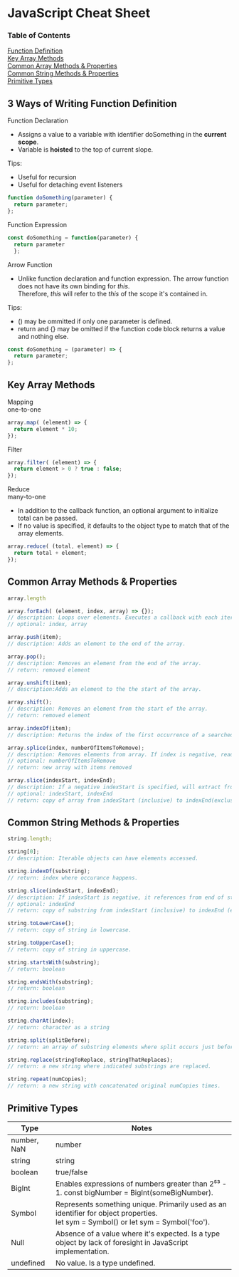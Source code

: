 # JavaScript Cheat Sheet
### Table of Contents
[Function Definition](#3-ways-of-writing-function-definition)  
[Key Array Methods](#key-array-methods)  
[Common Array Methods & Properties](#common-array-methods--properties)  
[Common String Methods & Properties](#common-string-methods--properties)  
[Primitive Types](#primitive-types)  

## 3 Ways of Writing Function Definition
Function Declaration  
- Assigns a value to a variable with identifier doSomething in the **current scope**.
- Variable is **hoisted** to the top of current slope.
  
Tips:  
- Useful for recursion
- Useful for detaching event listeners
```javascript
function doSomething(parameter) {
  return parameter;
};
```

Function Expression  
```javascript
const doSomething = function(parameter) {
  return parameter
  };
```

Arrow Function  
  
- Unlike function declaration and function expression. The arrow function does not have its own binding for *this*.  
  Therefore, *this* will refer to the *this* of the scope it's contained in.
  
Tips:
- () may be ommitted if only one parameter is defined.
- return and {} may be omitted if the function code block returns a value and nothing else.
```javascript
const doSomething = (parameter) => {
  return parameter;
};
```

## Key Array Methods
Mapping  
one-to-one
```javascript
array.map( (element) => {
  return element * 10;
});
```
Filter
```javascript
array.filter( (element) => {
  return element > 0 ? true : false;
});
```
Reduce  
many-to-one
- In addition to the callback function, an optional argument to initialize total can be passed.  
- If no value is specified, it defaults to the object type to match that of the array elements.
```javascript
array.reduce( (total, element) => {
  return total + element;
});
```

## Common Array Methods & Properties
```javascript
array.length

array.forEach( (element, index, array) => {}); 
// description: Loops over elements. Executes a callback with each iteration.
// optional: index, array

array.push(item); 
// description: Adds an element to the end of the array.

array.pop(); 
// description: Removes an element from the end of the array.
// return: removed element

array.unshift(item); 
// description:Adds an element to the the start of the array.

array.shift(); 
// description: Removes an element from the start of the array.
// return: removed element

array.indexOf(item); 
// description: Returns the index of the first occurrence of a searched item.

array.splice(index, numberOfItemsToRemove); 
// description: Removes elements from array. If index is negative, reads from end of array.
// optional: numberOfItemsToRemove
// return: new array with items removed

array.slice(indexStart, indexEnd); 
// description: If a negative indexStart is specified, will extract from last elemnent.
// optional: indexStart, indexEnd
// return: copy of array from indexStart (inclusive) to indexEnd(exclusive).
```
## Common String Methods & Properties
```javascript
string.length;

string[0]; 
// description: Iterable objects can have elements accessed.

string.indexOf(substring);
// return: index where occurance happens.

string.slice(indexStart, indexEnd);
// description: If indexStart is negative, it references from end of string.
// optional: indexEnd
// return: copy of substring from indexStart (inclusive) to indexEnd (exclusive).

string.toLowerCase();
// return: copy of string in lowercase.

string.toUpperCase();
// return: copy of string in uppercase.

string.startsWith(substring);
// return: boolean

string.endsWith(substring);
// return: boolean

string.includes(substring);
// return: boolean

string.charAt(index);
// return: character as a string

string.split(splitBefore);
// return: an array of substring elements where split occurs just before splitBefore.

string.replace(stringToReplace, stringThatReplaces);
// return: a new string where indicated substrings are replaced.

string.repeat(numCopies);
// return: a new string with concatenated original numCopies times.
```
## Primitive Types
| Type | Notes |
| --- | --- |
| number, NaN | number | NaN is a number because JavaScript expects a number. |
| string | string |
| boolean | true/false |
| BigInt | Enables expressions of numbers greater than 2⁵³ - 1. const bigNumber = BigInt(someBigNumber). |
| Symbol | Represents something unique. Primarily used as an identifier for object properties.<br />let sym = Symbol() or let sym = Symbol('foo'). |
| Null | Absence of a value where it's expected. Is a type object by lack of foresight in JavaScript implementation. |
| undefined | No value. Is a type undefined. |
